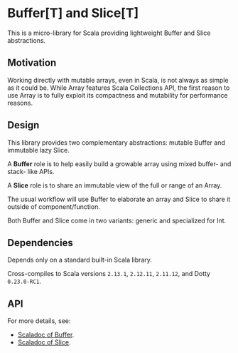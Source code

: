 
Buffer\[T] and Slice\[T]
===

This is a micro-library for Scala providing lightweight Buffer and Slice abstractions.

Motivation
---

Working directly with mutable arrays, even in Scala, is not always as simple as it could be. 
While Array features Scala Collections API, the first reason to use Array is to fully exploit its compactness and mutability
for performance reasons. 

Design
---

This library provides two complementary abstractions: mutable Buffer and immutable lazy Slice.

A **Buffer** role is to help easily build a growable array using mixed buffer- and stack- like APIs.

A **Slice** role is to share an immutable view of the full or range of an Array.

The usual workflow will use Buffer to elaborate an array and Slice to share it outside of component/function.

Both Buffer and Slice come in two variants: generic and specialized for Int.

Dependencies
---

Depends only on a standard built-in Scala library.

Cross-compiles to Scala versions `2.13.1`, `2.12.11`, `2.11.12`, and Dotty `0.23.0-RC1`.

API
---

For more details, see:
- [Scaladoc of Buffer](https://arturopala.github.io/buffer-and-slice/latest/api/com/github/arturopala/bufferandslice/Buffer.html).
- [Scaladoc of Slice](https://arturopala.github.io/buffer-and-slice/latest/api/com/github/arturopala/bufferandslice/Slice.html).
